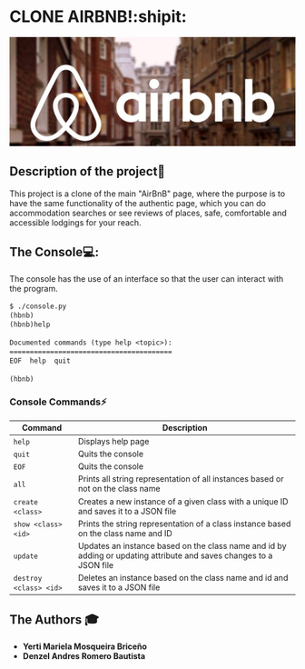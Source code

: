 # CLONE AIRBNB!:shipit:
![logo de mi proyecto](IMAGENES_CHULAS/airbnb.jpg)

## Description of the project💬

This project is a clone of the main "AirBnB" page, 
where the purpose is to have the same functionality of the authentic page,
which you can do accommodation searches or see reviews
of places, safe, comfortable and accessible lodgings for your reach.

## The Console💻:
The console has the use of an interface so that the user can interact with the program.
```
$ ./console.py
(hbnb)
(hbnb)help

Documented commands (type help <topic>):
========================================
EOF  help  quit

(hbnb)
```

### Console Commands⚡
| Command | Description |
| -------| ----------- |
| `help` | Displays help page |
| `quit` | Quits the console |
| `EOF` | Quits the console |
| `all` | Prints all string representation of all instances based or not on the class name |
| `create <class>` | Creates a new instance of a given class with a unique ID and saves it to a JSON file |
| `show <class> <id>` | Prints the string representation of a class instance based on the class name and ID|
| `update` | Updates an instance based on the class name and id by adding or updating attribute and saves changes to a JSON file |
| `destroy <class> <id>` | Deletes an instance based on the class name and id and saves it to a JSON file |


## The Authors :mortar_board:
- **Yerti Mariela Mosqueira Briceño**
- **Denzel Andres Romero Bautista**                                   
